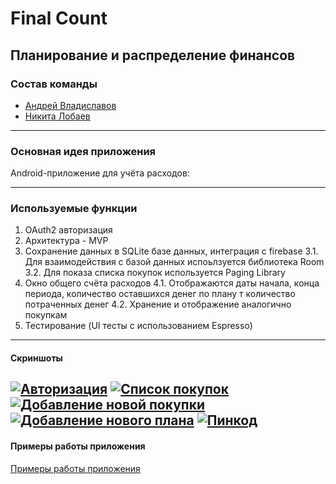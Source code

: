# Final Count

## Планирование и распределение финансов

### Состав команды
- [Андрей Владиславов](https://github.com/AndVl1)
- [Никита Лобаев](https://github.com/NikitaLobaev)
---
### Основная идея приложения
Android-приложение для учёта расходов: 

----
### Используемые функции

1. OAuth2 авторизация 
2. Архитектура - MVP
3. Сохранение данных в SQLite базе данных, интеграция с firebase
3.1. Для взаимодействия с базой данных испоьлзуется библиотека Room 
3.2. Для показа списка покупок используется Paging Library
4. Окно общего счёта расходов
4.1. Отображаются даты начала, конца периода, количество оставшихся денег по плану т количество потраченных денег
4.2. Хранение и отображение аналогично покупкам
5. Тестирование (UI тесты с использованием Espresso) 

---

#### Скриншоты

[![Авторизация](screenshots/auth.png?raw=true "Авторизация")](https://github.com/AndVl1/Final-Count/blob/exam/screenshots/auth.png "Скриншоты")
[![Список покупок](screenshots/purchaseslist.png?raw=true "Список покупок")](https://github.com/AndVl1/Final-Count/blob/exam/screenshots/purchaseslist.png "Список покупок")
[![Добавление новой покупки](screenshots/new_purchase.png?raw=true "Добавление новой покупки")](https://github.com/AndVl1/Final-Count/blob/exam/screenshots/new_purchase.png "Добавление новой покупки")
[![Добавление нового плана](screenshots/new_plan.png?raw=true "Добавление нового плана")](https://github.com/AndVl1/Final-Count/blob/exam/screenshots/new_purchase.png "Добавление нового плана")
[![Пинкод](screenshots/new_purchase.png?raw=true "Пинкод")](https://github.com/AndVl1/Final-Count/blob/exam/screenshots/pincode-screenshot.png "пинкод")
---
#### Примеры работы приложения

[Примеры работы приложения](https://github.com/AndVl1/Final-Count/blob/exam/samples)
